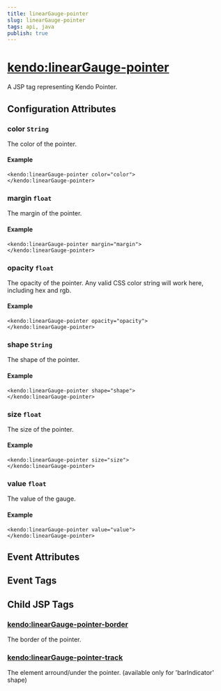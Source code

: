 ```yaml
---
title: linearGauge-pointer
slug: linearGauge-pointer
tags: api, java
publish: true
---
```


# <kendo:linearGauge-pointer>
A JSP tag representing Kendo Pointer.

## Configuration Attributes


### color `String`

The color of the pointer.

#### Example
    <kendo:linearGauge-pointer color="color">
    </kendo:linearGauge-pointer>
    

### margin `float`

The margin of the pointer.

#### Example
    <kendo:linearGauge-pointer margin="margin">
    </kendo:linearGauge-pointer>
    

### opacity `float`

The opacity of the pointer.
Any valid CSS color string will work here, including hex and rgb.

#### Example
    <kendo:linearGauge-pointer opacity="opacity">
    </kendo:linearGauge-pointer>
    

### shape `String`

The shape of the pointer.

#### Example
    <kendo:linearGauge-pointer shape="shape">
    </kendo:linearGauge-pointer>
    

### size `float`

The size of the pointer.

#### Example
    <kendo:linearGauge-pointer size="size">
    </kendo:linearGauge-pointer>
    

### value `float`

The value of the gauge.

#### Example
    <kendo:linearGauge-pointer value="value">
    </kendo:linearGauge-pointer>
    

## Event Attributes


## Event Tags
  

## Child JSP Tags

### [<kendo:linearGauge-pointer-border>](/api/wrappers/jsp/lineargauge/pointer-border)

The border of the pointer.
 
### [<kendo:linearGauge-pointer-track>](/api/wrappers/jsp/lineargauge/pointer-track)

The element arround/under the pointer.
(available only for 'barIndicator' shape)
 

